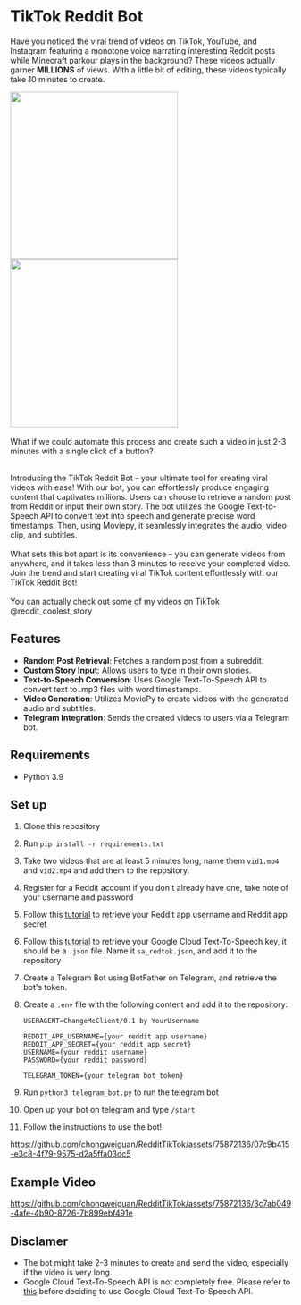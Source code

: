 # TikTok Reddit Bot

Have you noticed the viral trend of videos on TikTok, YouTube, and Instagram featuring a monotone voice narrating interesting Reddit posts while Minecraft parkour plays in the background? These videos actually garner **MILLIONS** of views. With a little bit of editing, these videos typically take 10 minutes to create. 

<img src="https://github.com/chongweiguan/RedditTikTok/assets/75872136/7c8a27c0-55a0-40c8-b34c-80103a749136" width="300"/>
<img src="https://github.com/chongweiguan/RedditTikTok/assets/75872136/c06bcf72-6522-4914-9030-7bbbaf92d74a" width="300"/>

<br>
<br>
What if we could automate this process and create such a video in just 2-3 minutes with a single click of a button?
<br>
<br>

Introducing the TikTok Reddit Bot – your ultimate tool for creating viral videos with ease! With our bot, you can effortlessly produce engaging content that captivates millions. Users can choose to retrieve a random post from Reddit or input their own story. The bot utilizes the Google Text-to-Speech API to convert text into speech and generate precise word timestamps. Then, using Moviepy, it seamlessly integrates the audio, video clip, and subtitles.
<br>
<br>
What sets this bot apart is its convenience – you can generate videos from anywhere, and it takes less than 3 minutes to receive your completed video. Join the trend and start creating viral TikTok content effortlessly with our TikTok Reddit Bot!
<br>
<br>
You can actually check out some of my videos on TikTok @reddit_coolest_story

## Features

- **Random Post Retrieval**: Fetches a random post from a subreddit.
- **Custom Story Input**: Allows users to type in their own stories.
- **Text-to-Speech Conversion**: Uses Google Text-To-Speech API to convert text to .mp3 files with word timestamps.
- **Video Generation**: Utilizes MoviePy to create videos with the generated audio and subtitles.
- **Telegram Integration**: Sends the created videos to users via a Telegram bot.

## Requirements
- Python 3.9

## Set up
1. Clone this repository
2. Run `pip install -r requirements.txt`
3. Take two videos that are at least 5 minutes long, name them `vid1.mp4` and `vid2.mp4` and add them to the repository.
4. Register for a Reddit account if you don't already have one, take note of your username and password
5. Follow this [tutorial](https://www.youtube.com/watch?v=x9boO9x3TDA) to retrieve your Reddit app username and Reddit app secret
6. Follow this [tutorial](https://www.youtube.com/watch?v=GVPWz-nhJhg) to retrieve your Google Cloud Text-To-Speech key, it should be a `.json` file. Name it `sa_redtok.json`, and add it to the repository
7. Create a Telegram Bot using BotFather on Telegram, and retrieve the bot's token.
8. Create a `.env` file with the following content and add it to the repository:

   ```plaintext
   USERAGENT=ChangeMeClient/0.1 by YourUsername

   REDDIT_APP_USERNAME={your reddit app username}
   REDDIT_APP_SECRET={your reddit app secret}
   USERNAME={your reddit username}
   PASSWORD={your reddit password}

   TELEGRAM_TOKEN={your telegram bot token}
   ```

9. Run `python3 telegram_bot.py` to run the telegram bot
10. Open up your bot on telegram and type `/start`
11. Follow the instructions to use the bot!



https://github.com/chongweiguan/RedditTikTok/assets/75872136/07c9b415-e3c8-4f79-9575-d2a5ffa03dc5

## Example Video


https://github.com/chongweiguan/RedditTikTok/assets/75872136/3c7ab049-4afe-4b90-8726-7b899ebf491e




## Disclamer
- The bot might take 2-3 minutes to create and send the video, especially if the video is very long.
- Google Cloud Text-To-Speech API is not completely free. Please refer to [this](https://cloud.google.com/text-to-speech/pricing) before deciding to use Google Cloud Text-To-Speech API. 
